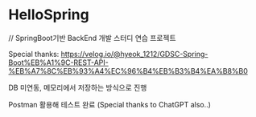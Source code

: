 # HelloSpring


// SpringBoot기반 BackEnd 개발 스터디 연습 프로젝트


Special thanks: https://velog.io/@hyeok_1212/GDSC-Spring-Boot%EB%A1%9C-REST-API-%EB%A7%8C%EB%93%A4%EC%96%B4%EB%B3%B4%EA%B8%B0


DB 미연동, 메모리에서 저장하는 방식으로 진행


Postman 활용해 테스트 완료 (Special thanks to ChatGPT also..)
